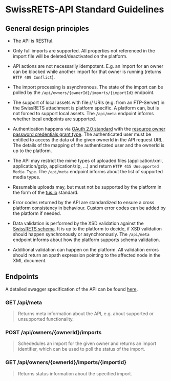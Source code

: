 # SwissRETS-API Standard Guidelines

## General design principles

* The API is RESTful.

* Only full imports are supported. All properties not referenced in the import file will be deleted/deactivated on the platform. 

* API actions are not necessarily idempotent. E.g. an import for an owner can be blocked while another import for that owner is running (returns `HTTP 409 Conflict`).

* The import processing is asynchronous. The state of the import can be polled by the `/api/owners/{ownerId}/imports/{importId}` endpoint.

* The support of local assets with file:// URIs (e.g. from an FTP-Server) in the SwissRETS attachment is platform specific. A platform can, but is not forced to support local assets. The `/api/meta` endpoint informs whether local endpoints are supported. 

* Authentication happens via [OAuth 2.0 standard](https://oauth.net/2/) with the [resource owner password credentials grant type](https://tools.ietf.org/html/rfc6749#section-4.3). The authenticated user must be entitled to access the data of the given ownerId in the API request URL. The details of the mapping of the authenticated user and the ownerId is up to the platform.

* The API may restrict the mime types of uploaded files (application/xml, application/gzip, application/zip, ...) and return `HTTP 415 Unsupported Media Type`. The `/api/meta` endpoint informs about the list of supported media types. 

* Resumable uploads may, but must not be supported by the platform in the form of the [tus.io](https://tus.io/) standard. 

* Error codes returned by the API are standardized to ensure a cross platform consistency in behaviour. Custom error codes can be added by the platform if needed.

* Data validation is performed by the XSD validation against the [SwissRETS schema](https://github.com/qualipool/swissrets/blob/master/schema/schema.xsd). It is up to the platform to decide, if XSD validation should happen synchronously or asynchronously. The `/api/meta` endpoint informs about how the platform supports schema validation.

* Additional validation can happen on the platform. All validation errors should return an xpath expression pointing to the affected node in the XML document. 

## Endpoints

A detailed swagger specification of the API can be found [here](/swagger.json).

### GET /api/meta

> Returns meta information about the API, e.g. about supported or unsupported functionality.

### POST /api/owners/{ownerId}/imports

> Schededules an import for the given owner and returns an import identifier, which can be used to poll the status of the import.

### GET /api/owners/{ownerId}/imports/{importId}

> Returns status information about the specified import.
